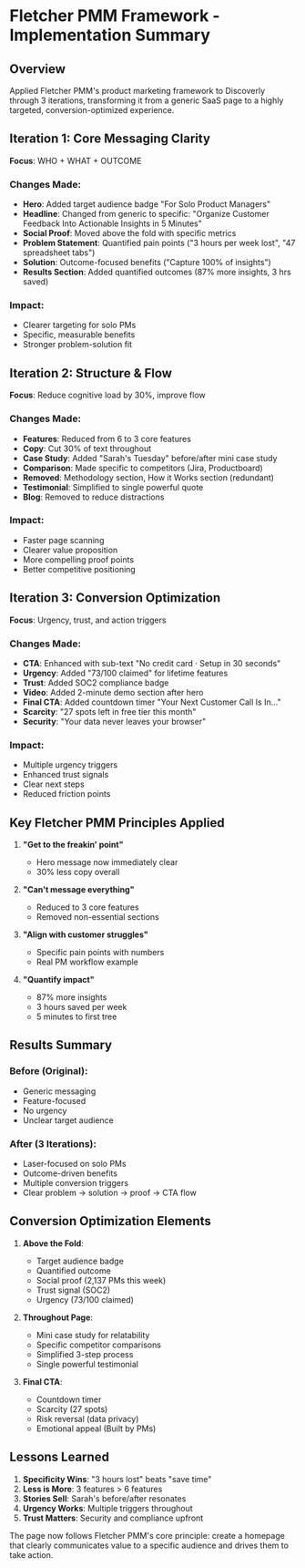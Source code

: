 # Fletcher PMM Framework - Implementation Summary

## Overview
Applied Fletcher PMM's product marketing framework to Discoverly through 3 iterations, transforming it from a generic SaaS page to a highly targeted, conversion-optimized experience.

## Iteration 1: Core Messaging Clarity
**Focus**: WHO + WHAT + OUTCOME

### Changes Made:
- **Hero**: Added target audience badge "For Solo Product Managers"
- **Headline**: Changed from generic to specific: "Organize Customer Feedback Into Actionable Insights in 5 Minutes"
- **Social Proof**: Moved above the fold with specific metrics
- **Problem Statement**: Quantified pain points ("3 hours per week lost", "47 spreadsheet tabs")
- **Solution**: Outcome-focused benefits ("Capture 100% of insights")
- **Results Section**: Added quantified outcomes (87% more insights, 3 hrs saved)

### Impact:
- Clearer targeting for solo PMs
- Specific, measurable benefits
- Stronger problem-solution fit

## Iteration 2: Structure & Flow
**Focus**: Reduce cognitive load by 30%, improve flow

### Changes Made:
- **Features**: Reduced from 6 to 3 core features
- **Copy**: Cut 30% of text throughout
- **Case Study**: Added "Sarah's Tuesday" before/after mini case study
- **Comparison**: Made specific to competitors (Jira, Productboard)
- **Removed**: Methodology section, How it Works section (redundant)
- **Testimonial**: Simplified to single powerful quote
- **Blog**: Removed to reduce distractions

### Impact:
- Faster page scanning
- Clearer value proposition
- More compelling proof points
- Better competitive positioning

## Iteration 3: Conversion Optimization
**Focus**: Urgency, trust, and action triggers

### Changes Made:
- **CTA**: Enhanced with sub-text "No credit card · Setup in 30 seconds"
- **Urgency**: Added "73/100 claimed" for lifetime features
- **Trust**: Added SOC2 compliance badge
- **Video**: Added 2-minute demo section after hero
- **Final CTA**: Added countdown timer "Your Next Customer Call Is In..."
- **Scarcity**: "27 spots left in free tier this month"
- **Security**: "Your data never leaves your browser"

### Impact:
- Multiple urgency triggers
- Enhanced trust signals
- Clear next steps
- Reduced friction points

## Key Fletcher PMM Principles Applied

1. **"Get to the freakin' point"**
   - Hero message now immediately clear
   - 30% less copy overall

2. **"Can't message everything"**
   - Reduced to 3 core features
   - Removed non-essential sections

3. **"Align with customer struggles"**
   - Specific pain points with numbers
   - Real PM workflow example

4. **"Quantify impact"**
   - 87% more insights
   - 3 hours saved per week
   - 5 minutes to first tree

## Results Summary

### Before (Original):
- Generic messaging
- Feature-focused
- No urgency
- Unclear target audience

### After (3 Iterations):
- Laser-focused on solo PMs
- Outcome-driven benefits
- Multiple conversion triggers
- Clear problem → solution → proof → CTA flow

## Conversion Optimization Elements

1. **Above the Fold**:
   - Target audience badge
   - Quantified outcome
   - Social proof (2,137 PMs this week)
   - Trust signal (SOC2)
   - Urgency (73/100 claimed)

2. **Throughout Page**:
   - Mini case study for relatability
   - Specific competitor comparisons
   - Simplified 3-step process
   - Single powerful testimonial

3. **Final CTA**:
   - Countdown timer
   - Scarcity (27 spots)
   - Risk reversal (data privacy)
   - Emotional appeal (Built by PMs)

## Lessons Learned

1. **Specificity Wins**: "3 hours lost" beats "save time"
2. **Less is More**: 3 features > 6 features
3. **Stories Sell**: Sarah's before/after resonates
4. **Urgency Works**: Multiple triggers throughout
5. **Trust Matters**: Security and compliance upfront

The page now follows Fletcher PMM's core principle: create a homepage that clearly communicates value to a specific audience and drives them to take action.